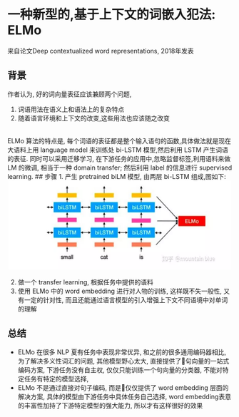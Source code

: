# 一种新型的,基于上下文的词嵌入犯法: ELMo
来自论文Deep contextualized word representations, 2018年发表
## 背景
作者认为, 好的词向量表征应该兼顾两个问题, 
1. 词语用法在语义上和语法上的复杂特点
2. 随着语言环境和上下文的改变,这些用法也应该随之改变
<br>
ELMo 算法的特点是, 每个词语的表征都是整个输入语句的函数,具体做法就是现在大语料上用 language model 来训练处 bi-LSTM 模型,然后利用 LSTM 产生词语的表征. 同时可以采用迁移学习, 在下游任务的应用中,忽略监督标签,利用语料来做 LM 的微调, 相当于一种 domain transfer; 然后利用 label 的信息进行 supervised learning.
## 步骤
1. 产生 pretrained biLM 模型, 由两层 bi-LSTM 组成,图如下:
<div align=center>
<img width="500" height="200" src="images/7.png">
</div>

2. 做一个 transfer learning, 根据任务中提供的语料
3. 使用 ELMo 中的 word embedding 进行对人物的训练, 这样既不失一般性, 又有一定的针对性, 而且还能通过语言模型的引入增强上下文不同语境中对单词的理解



## 总结
- ELMo 在很多 NLP 夏有任务中表现非常优异, 和之前的很多通用编码器相比, 为了解决多义性词汇的问题, 其他模型野心太大, 直接提供了句向量的一站式编码方案, 下游任务没有自主权, 仅仅只能训练一个句向量的分类器, 不能对特定任务有特定的模型选择,
- ELMo 不是通过直接对句子编码, 而是仅仅提供了 word embedding
层面的解决方案, 具体的模型由下游任务中具体任务自己选择, word embedding表意的丰富性加持了下游特定模型的强大能力, 所以才有这样很好的效果